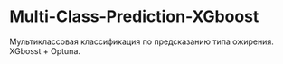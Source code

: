 # Multi-Class-Prediction-XGboost
Мультиклассовая классификация по предсказанию типа ожирения. XGbosst + Optuna. 
